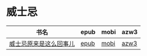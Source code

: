 # 威士忌

| 书名 | epub | mobi | azw3 |
| --- | --- | --- | --- |
| [威士忌原来是这么回事儿](http://ct.dalanmei.com/f/31084289-572111368-0fa439) | [epub](http://ct.dalanmei.com/f/31084289-572111368-0fa439) | [mobi](http://ct.dalanmei.com/f/31084289-571725384-e7f5ae) | [azw3](http://ct.dalanmei.com/f/31084289-572115809-4c57cc) |
